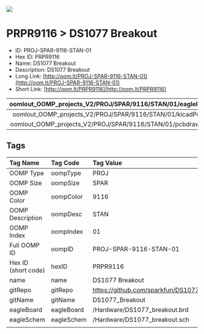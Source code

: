 


  
![][im]
# PRPR9116 > DS1077 Breakout

- ID: PROJ-SPAR-9116-STAN-01
- Hex ID: PRPR9116
- Name: DS1077 Breakout
- Description: DS1077 Breakout
- Long Link: [http://oom.lt/PROJ-SPAR-9116-STAN-01](http://oom.lt/PROJ-SPAR-9116-STAN-01)
- Short Link: [http://oom.lt/PRPR9116](http://oom.lt/PRPR9116)
  

|oomlout_OOMP_projects_V2/PROJ/SPAR/9116/STAN/01/eagleImage.png|oomlout_OOMP_projects_V2/PROJ/SPAR/9116/STAN/01/eagleSchemImage.png|oomlout_OOMP_projects_V2/PROJ/SPAR/9116/STAN/01/kicadPcb3dFront.png|oomlout_OOMP_projects_V2/PROJ/SPAR/9116/STAN/01/kicadPcb3dBack.png|
| :---: | :---: | :---: | :---: |
|oomlout_OOMP_projects_V2/PROJ/SPAR/9116/STAN/01/kicadPcb3d.png|oomlout_OOMP_projects_V2/PROJ/SPAR/9116/STAN/01/bomBack.png|oomlout_OOMP_projects_V2/PROJ/SPAR/9116/STAN/01/bomFront.png|oomlout_OOMP_projects_V2/PROJ/SPAR/9116/STAN/01/pcbdraw.svg|
|oomlout_OOMP_projects_V2/PROJ/SPAR/9116/STAN/01/pcbdrawBack.svg||||

## Tags
  

|Tag Name|Tag Code|Tag Value|
| :--- | :--- | :--- |
|OOMP Type|oompType|PROJ|
|OOMP Size|oompSize|SPAR|
|OOMP Color|oompColor|9116|
|OOMP Description|oompDesc|STAN|
|OOMP Index|oompIndex|01|
|Full OOMP ID|oompID|PROJ-SPAR-9116-STAN-01|
|Hex ID (short code)|hexID|PRPR9116|
|name|name|DS1077 Breakout|
|gitRepo|gitRepo|https://github.com/sparkfun/DS1077_Breakout|
|gitName|gitName|DS1077_Breakout|
|eagleBoard|eagleBoard|/Hardware/DS1077_breakout.brd|
|eagleSchem|eagleSchem|/Hardware/DS1077_breakout.sch|
||||



[im]: PROJ/SPAR/9116/STAN/01/kicadPcb3d_450.png
